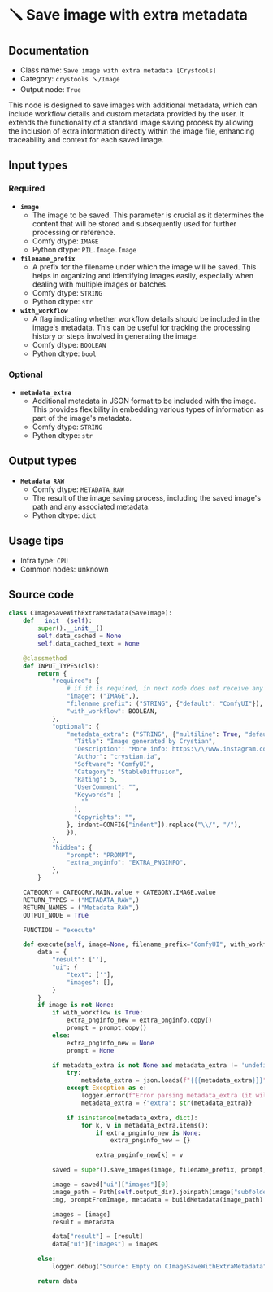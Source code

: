 # 🪛 Save image with extra metadata
## Documentation
- Class name: `Save image with extra metadata [Crystools]`
- Category: `crystools 🪛/Image`
- Output node: `True`

This node is designed to save images with additional metadata, which can include workflow details and custom metadata provided by the user. It extends the functionality of a standard image saving process by allowing the inclusion of extra information directly within the image file, enhancing traceability and context for each saved image.
## Input types
### Required
- **`image`**
    - The image to be saved. This parameter is crucial as it determines the content that will be stored and subsequently used for further processing or reference.
    - Comfy dtype: `IMAGE`
    - Python dtype: `PIL.Image.Image`
- **`filename_prefix`**
    - A prefix for the filename under which the image will be saved. This helps in organizing and identifying images easily, especially when dealing with multiple images or batches.
    - Comfy dtype: `STRING`
    - Python dtype: `str`
- **`with_workflow`**
    - A flag indicating whether workflow details should be included in the image's metadata. This can be useful for tracking the processing history or steps involved in generating the image.
    - Comfy dtype: `BOOLEAN`
    - Python dtype: `bool`
### Optional
- **`metadata_extra`**
    - Additional metadata in JSON format to be included with the image. This provides flexibility in embedding various types of information as part of the image's metadata.
    - Comfy dtype: `STRING`
    - Python dtype: `str`
## Output types
- **`Metadata RAW`**
    - Comfy dtype: `METADATA_RAW`
    - The result of the image saving process, including the saved image's path and any associated metadata.
    - Python dtype: `dict`
## Usage tips
- Infra type: `CPU`
- Common nodes: unknown


## Source code
```python
class CImageSaveWithExtraMetadata(SaveImage):
    def __init__(self):
        super().__init__()
        self.data_cached = None
        self.data_cached_text = None

    @classmethod
    def INPUT_TYPES(cls):
        return {
            "required": {
                # if it is required, in next node does not receive any value even the cache!
                "image": ("IMAGE",),
                "filename_prefix": ("STRING", {"default": "ComfyUI"}),
                "with_workflow": BOOLEAN,
            },
            "optional": {
                "metadata_extra": ("STRING", {"multiline": True, "default": json.dumps({
                  "Title": "Image generated by Crystian",
                  "Description": "More info: https:\/\/www.instagram.com\/crystian.ia", # "\/" is for escape / on json
                  "Author": "crystian.ia",
                  "Software": "ComfyUI",
                  "Category": "StableDiffusion",
                  "Rating": 5,
                  "UserComment": "",
                  "Keywords": [
                    ""
                  ],
                  "Copyrights": "",
                }, indent=CONFIG["indent"]).replace("\\/", "/"),
                }),
            },
            "hidden": {
                "prompt": "PROMPT",
                "extra_pnginfo": "EXTRA_PNGINFO",
            },
        }

    CATEGORY = CATEGORY.MAIN.value + CATEGORY.IMAGE.value
    RETURN_TYPES = ("METADATA_RAW",)
    RETURN_NAMES = ("Metadata RAW",)
    OUTPUT_NODE = True

    FUNCTION = "execute"

    def execute(self, image=None, filename_prefix="ComfyUI", with_workflow=True, metadata_extra=None, prompt=None, extra_pnginfo=None):
        data = {
            "result": [''],
            "ui": {
                "text": [''],
                "images": [],
            }
        }
        if image is not None:
            if with_workflow is True:
                extra_pnginfo_new = extra_pnginfo.copy()
                prompt = prompt.copy()
            else:
                extra_pnginfo_new = None
                prompt = None

            if metadata_extra is not None and metadata_extra != 'undefined':
                try:
                    metadata_extra = json.loads(f"{{{metadata_extra}}}")
                except Exception as e:
                    logger.error(f"Error parsing metadata_extra (it will send as string), error: {e}")
                    metadata_extra = {"extra": str(metadata_extra)}

                if isinstance(metadata_extra, dict):
                    for k, v in metadata_extra.items():
                        if extra_pnginfo_new is None:
                            extra_pnginfo_new = {}

                        extra_pnginfo_new[k] = v

            saved = super().save_images(image, filename_prefix, prompt, extra_pnginfo_new)

            image = saved["ui"]["images"][0]
            image_path = Path(self.output_dir).joinpath(image["subfolder"], image["filename"])
            img, promptFromImage, metadata = buildMetadata(image_path)

            images = [image]
            result = metadata

            data["result"] = [result]
            data["ui"]["images"] = images

        else:
            logger.debug("Source: Empty on CImageSaveWithExtraMetadata")

        return data

```
